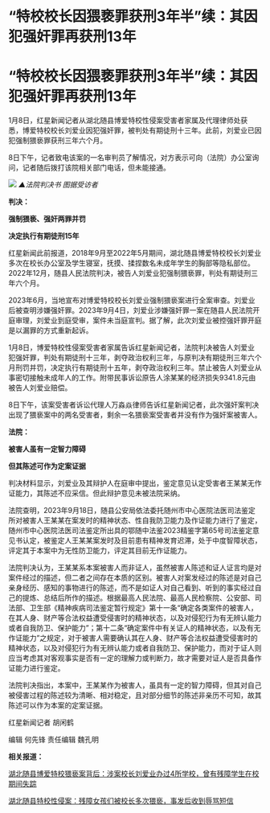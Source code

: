 # “特校校长因猥亵罪获刑3年半”续：其因犯强奸罪再获刑13年

# “特校校长因猥亵罪获刑3年半”续：其因犯强奸罪再获刑13年

1月8日，红星新闻记者从湖北随县博爱特校性侵案受害者家属及代理律师处获悉，博爱特校校长刘爱业因犯强奸罪，被判处有期徒刑十三年。此前，刘爱业已因犯强制猥亵罪获刑三年六个月。

8日下午，记者致电该案的一名审判员了解情况，对方表示可向（法院）办公室询问，记者随后拨打该院相关部门电话，但未能接通。

![](https://inews.gtimg.com/om_bt/Or_ZbBLqTOlwmKb5FUwSC6HKibZLkuexuT2fNS2xrid4kAA/1000)
_▲法院判决书 图据受访者_

**判决：**

**强制猥亵、强奸两罪并罚**

**决定执行有期徒刑15年**

红星新闻此前报道，2018年9月至2022年5月期间，湖北随县博爱特校校长刘爱业多次在校长办公室及学生寝室，抚摸、揉捏数名未成年学生的胸部等隐私部位。2022年12月，随县人民法院判决，被告人刘爱业犯强制猥亵罪，判处有期徒刑三年六个月。

2023年6月，当地宣布对博爱特校校长刘爱业强制猥亵案进行全案审查。刘爱业后被查明涉嫌强奸罪。2023年9月4日，刘爱业涉嫌强奸罪一案在随县人民法院开庭审理，刘爱业到庭受审，案件未当庭宣判。据了解，此次刘爱业被控强奸罪开庭是以漏罪的方式重新起诉。

1月8日，博爱特校性侵案受害者家属告诉红星新闻记者，法院判决被告人刘爱业犯强奸罪，判处有期徒刑十三年，剥夺政治权利三年，与原判决有期徒刑三年六个月刑罚并罚，决定执行有期徒刑十五年，剥夺政治权利三年。禁止被告人刘爱业从事密切接触未成年人的工作。附带民事诉讼原告人涂某某的经济损失9341.8元由被告人刘爱业赔偿。

8日下午，该案受害者诉讼代理人万淼焱律师告诉红星新闻记者，此次强奸案判决出现了猥亵案中的两名受害者，剩余一名猥亵案受害者并没有作为强奸案被害人。

**法院：**

**被害人虽有一定智力障碍**

**但其陈述可作为定案证据**

判决材料显示，刘爱业及其辩护人在庭审中提出，鉴定意见认定受害者王某某无作证能力，其陈述不应采信。但此辩护意见未被法院采纳。

法院查明，2023年9月18日，随县公安局依法委托随州市中心医院法医司法鉴定所对被害人王某某在案发时的精神状态、性自我防卫能力及作证能力进行了鉴定，随州市中心医院法医司法鉴定所出具的鄂随中法鉴2023精鉴字第65号司法鉴定意见书认定，被鉴定人王某某案发时及目前患有精神发育迟滞，处于中度智障状态，评定其于本案中为无性防卫能力，评定其目前无作证能力。

法院判决认为，王某某系本案被害人而非证人，虽然被害人陈述和证人证言均是对案件经过的描述，但二者之间存在本质的区别。被害人对案发经过的陈述是对自己亲身经历、感知的事物进行的陈述，而不是如证人对自己看到、听到的事实经过自己的提炼、总结后所作的描述。根据最高人民法院、最高人民检察院、公安部、司法部、卫生部《精神疾病司法鉴定暂行规定》第十一条“确定各类案件的被害人，在其人身、财产等合法权益遭受侵害时的精神状态，以及对侵犯行为有无辨认能力或者自我防卫、保护能力”；第十二条“确定案件中有关证人的精神状态，以及有无作证能力”之规定，对于被害人需要确认其在人身、财产等合法权益遭受侵害时的精神状态，以及对侵犯行为有无辨认能力或者自我防卫、保护能力，而对于证人则应当考虑其对客观事实是否有一定的理解力或判断力，故才需要对证人是否具备作证能力进行鉴定。

法院判决指出，本案中，王某某作为被害人，虽具有一定的智力障碍，但其对自己被侵害过程的陈述较为清晰、相对稳定，且对部分细节的陈述非亲历不可知，故其陈述可以作为本案的定案证据。

红星新闻记者 胡闲鹤

编辑 何先锋 责任编辑 魏孔明

**相关报道：**

[湖北随县博爱特校猥亵案背后：涉案校长刘爱业办过4所学校，曾有残障学生在校期间失踪](https://news.qq.com/rain/a/20230815A06Q9O00)

[湖北随县特校性侵案：残障女孩们被校长多次猥亵，事发后收到辱骂短信](https://news.qq.com/rain/a/20230615A08FC500)

